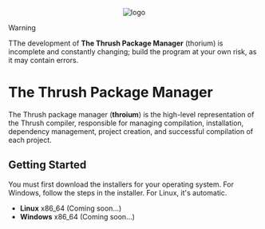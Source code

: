 <p align="center">
  <img src= "https://github.com/thrushlang/thrushc/blob/master/assets/thrushlang-v1.5.png" alt= "logo" style= "width: 2hv; height: 2hv;"> </img>
</p>

> [!WARNING]
> TThe development of **The Thrush Package Manager** (thorium) is incomplete and constantly changing; build the program at your own risk, as it may contain errors.

# The Thrush Package Manager 

The Thrush package manager (**throium**) is the high-level representation of the Thrush compiler, responsible for managing compilation, installation, dependency management, project creation, and successful compilation of each project.

## Getting Started

You must first download the installers for your operating system. For Windows, follow the steps in the installer. For Linux, it's automatic.

- **Linux** x86_64 (Coming soon...)
- **Windows** x86_64 (Coming soon...)
